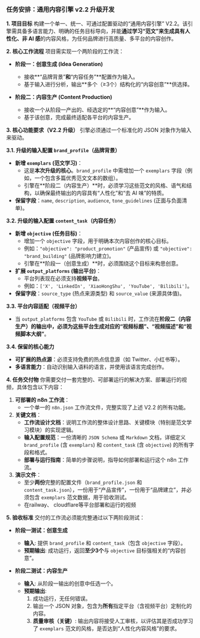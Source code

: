 ### **任务安排：通用内容引擎 v2.2 升级开发**

**1. 项目目标**
构建一个单一、统一、可通过配置驱动的“通用内容引擎” V2.2。该引擎需具备多语言能力、明确的任务目标导向，并能**通过学习“范文”来生成具有人性化、非 AI 感**的内容风格，为任何品牌进行高质量、多平台的内容创作。

**2. 核心工作流程**
项目需实现一个两阶段的工作流：

* **阶段一：创意生成 (Idea Generation)**
    * 接收**“品牌背景”**和**“内容任务”**配置作为输入。
    * 基于输入进行分析，输出**多个（≥3个）结构化的“内容创意”**供选择。

* **阶段二：内容生产 (Content Production)**
    * 接收一个从阶段一产出的、经选定的**“内容创意”**作为输入。
    * 基于该创意，完成最终适配各平台的内容生产。

**3. 核心功能要求（V2.2 升级）**
引擎必须通过一个标准化的 JSON 对象作为输入来驱动。

**3.1. 升级的输入配置 `brand_profile`（品牌背景）**
* **新增 `exemplars` (范文学习)**：
    * 这是**本次升级的核心**。`brand_profile` 中需增加一个 `exemplars` 字段（例如，一个包含多篇优秀范文文本的数组）。
    * 引擎在**阶段二（内容生产）**时，必须学习这些范文的风格、语气和结构，以确保最终输出的内容具有“人性化”和“去 AI 味”的特质。
* **保留字段**：`name`, `description`, `audience`, `tone_guidelines` (正面与负面清单)。

**3.2. 升级的输入配置 `content_task`（内容任务）**
* **新增 `objective` (任务目标)**：
    * 增加一个 `objective` 字段，用于明确本次内容创作的核心目标。
    * 例如：`"objective": "product_promotion"` (产品宣传) 或 `"objective": "brand_building"` (品牌影响力建立)。
    * 引擎在**阶段一（创意生成）**时，必须围绕这个目标来构思创意。
* **扩展 `output_platforms` (输出平台)**：
    * 平台列表现在必须支持**视频平台**。
    * 例如：`['X', 'LinkedIn', 'XiaoHongShu', 'YouTube', 'Bilibili']`。
* **保留字段**：`source_type` (热点来源类型) 和 `source_value` (来源具体值)。

**3.3. 平台内容适配（视频平台）**
* 当 `output_platforms` 包含 `YouTube` 或 `Bilibili` 时，工作流在**阶段二（内容生产）**的输出中，必须为这些平台生成对应的**“视频标题”、“视频描述”和“视频脚本大纲”**。

**3.4. 保留的核心能力**
* **可扩展的热点源**：必须支持免费的热点信息源（如 Twitter、小红书等）。
* **多语言能力**：自动识别输入语料的语言，并使用该语言完成创作。

**4. 任务交付物**
你需要交付一套完整的、可部署运行的解决方案、部署运行的视频，具体包含以下内容：

1.  **可部署的 n8n 工作流**：
    * 一个单一的 `n8n.json` 工作流文件，完整实现了上述 V2.2 的所有功能。
2.  **关键文档**：
    * **工作流设计文档**：说明工作流的整体设计思路、关键模块（特别是范文学习模块）的实现逻辑。
    * **输入配置规范**：一份清晰的 `JSON Schema` 或 `Markdown` 文档，详细定义 `brand_profile` (含 `exemplars`) 和 `content_task` (含 `objective`) 的所有字段和格式。
    * **部署与运行指南**：简单的步骤说明，指导如何部署和运行这个 n8n 工作流。
3.  **演示文件**：
    * 至少**两份**完整的配置文件（`brand_profile.json` 和 `content_task.json`），一份用于“产品宣传”，一份用于“品牌建立”，并必须包含 `exemplars` 范文数据，用于验收测试。
    * 在railway、 cloudflare等平台部署和运行的视频

**5. 验收标准**
交付的工作流必须能完整通过以下两阶段测试：

* **阶段一测试：创意生成**
    * **输入**: 提供 `brand_profile` 和 `content_task`（包含 `objective` 字段）。
    * **预期输出**: 成功运行，返回**至少3个**与 `objective` 目标强相关的“内容创意”。

* **阶段二测试：内容生产**
    * **输入**: 从阶段一输出的创意中任选一个。
    * **预期输出**:
        1.  成功运行，无任何错误。
        2.  输出一个 JSON 对象，包含为**所有**指定平台（含视频平台）定制化的内容。
        3.  **质量审核（关键）**: 输出内容将接受人工审核，以评估其是否成功学习了 `exemplars` 范文的风格，是否达到“人性化内容风格”的要求。
